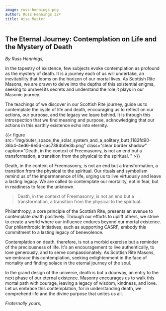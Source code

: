 ```yaml
---
image: russ-hennings.png
author: Russ Hennings 32º
title: Wise Master
---
```


## The Eternal Journey: Contemplation on Life and the Mystery of Death
 
*By Russ Hennings,*
 
In the tapestry of existence, few subjects evoke contemplation as profound as the mystery of death. It is a journey each of us will undertake, an inevitability that looms on the horizon of our mortal lives. As Scottish Rite Masons, we are drawn to delve into the depths of this existential enigma, seeking to unravel its secrets and understand the role it plays in our Masonic journey.
 
The teachings of we discover in our Scottish Rite journey, guide us to contemplate the cycle of life and death, encouraging us to reflect on our actions, our purpose, and the legacy we leave behind. It is through this introspection that we find meaning and purpose, acknowledging that our actions in this earthly existence echo into eternity.
 
{{< figure src="img/outer_space_the_solar_system_and_a_solitary_butt_1182fd90-36b4-4ed6-9e5d-cac7384b0e3b.png" class="clear border shadow" caption="Death, in the context of Freemasonry, is not an end but a transformation, a transition from the physical to the spiritual. " >}}

Death, in the context of Freemasonry, is not an end but a transformation, a transition from the physical to the spiritual. Our rituals and symbolism remind us of the impermanence of life, urging us to live virtuously and leave a lasting legacy. We are called to contemplate our mortality, not in fear, but in readiness to face the unknown.

> Death, in the context of Freemasonry, is not an end but a transformation, a transition from the physical to the spiritual.
 
Philanthropy, a core principle of the Scottish Rite, presents an avenue to contemplate death positively. Through our efforts to uplift others, we strive to create a world where our influence endures beyond our mortal existence. Our philanthropic initiatives, such as supporting CASRF, embody this commitment to a lasting legacy of benevolence.
 
Contemplation on death, therefore, is not a morbid exercise but a reminder of the preciousness of life. It's an encouragement to live authentically, to love generously, and to serve compassionately. As Scottish Rite Masons, we embrace this contemplation, seeking enlightenment in the face of mortality and finding solace in the eternal journey of the soul.
 
In the grand design of the universe, death is but a doorway, an entry to the next phase of our eternal existence. Masonry encourages us to walk this mortal path with courage, leaving a legacy of wisdom, kindness, and love. Let us embrace this contemplation, for in understanding death, we comprehend life and the divine purpose that unites us all.
 
*Fraternally yours,*